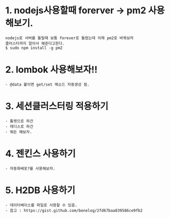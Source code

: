 # 1. nodejs사용할때 forerver -> pm2 사용해보기.
    nodejs로 서버를 돌릴때 보통 forever로 돌렸는데 이제 pm2로 바꿔보자
    클러스터까지 알아서 해준다고한다.
    $ sudo npm install -g pm2

# 2. lombok 사용해보자!!
    - @data 붙이면 get/set 메소드 자동생성 됨.
    
# 3. 세션클러스터링 적용하기
    - 톰켓으로 하건
    - 레디스로 하건
    - 뭐든 해보자.
    
# 4. 젠킨스 사용하기
    - 자동화배포?를 사용해보자.

# 5. H2DB 사용하기
    - 데이터베이스를 파일로 사용할 수 있음.
    - 참고 : https://gist.github.com/benelog/2fd67baa839586ce9fb2
